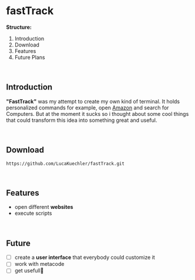 # fastTrack
 
**Structure:**  
1. Introduction
2. Download 
3. Features
4. Future Plans

&nbsp;

## Introduction
**"FastTrack"** was my attempt to create my own kind of terminal. It holds personalized commands for example, open [Amazon](https://www.amazon.de) and search for Computers. But at the moment it sucks so i thought about some cool things that could transform this idea into something great and useful.

&nbsp;

## Download
<pre><code>https://github.com/LucaKuechler/fastTrack.git
</code></pre>

&nbsp;

## Features
* open different **websites**
* execute scripts

&nbsp;

## Future
- [ ] create a **user interface** that everybody could customize it
- [ ] work with metacode
- [ ] get usefull🤣